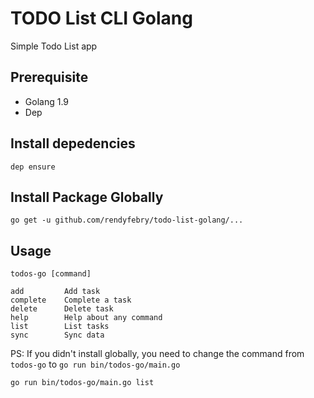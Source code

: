 # TODO List CLI Golang

Simple Todo List app

## Prerequisite

- Golang 1.9
- Dep

## Install depedencies

```
dep ensure
```

## Install Package Globally

```
go get -u github.com/rendyfebry/todo-list-golang/...
```

## Usage

```
todos-go [command]
```

```
add         Add task
complete    Complete a task
delete      Delete task
help        Help about any command
list        List tasks
sync        Sync data
```

PS: If you didn't install globally, you need to change the command from `todos-go` to `go run bin/todos-go/main.go`

```
go run bin/todos-go/main.go list
```
